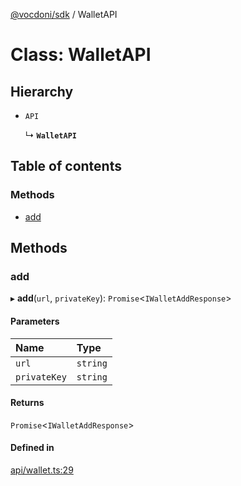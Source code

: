 [@vocdoni/sdk](/sdk) / WalletAPI

# Class: WalletAPI

## Hierarchy

- `API`

  ↳ **`WalletAPI`**

## Table of contents

### Methods

- [add](WalletAPI#add)

## Methods

### add

▸ **add**(`url`, `privateKey`): `Promise`\<`IWalletAddResponse`\>

#### Parameters

| Name | Type |
| :------ | :------ |
| `url` | `string` |
| `privateKey` | `string` |

#### Returns

`Promise`\<`IWalletAddResponse`\>

#### Defined in

[api/wallet.ts:29](https://github.com/vocdoni/vocdoni-sdk/blob/ee6390524b82e6ef535da03c0e3bb826e450e622/src/api/wallet.ts#L29)
